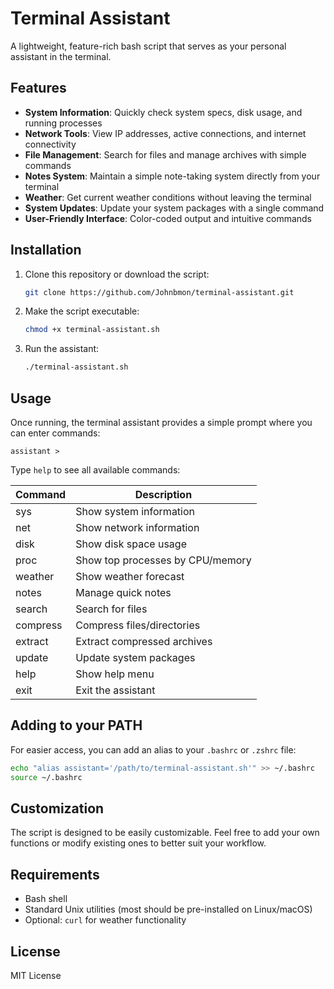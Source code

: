 # Terminal Assistant

A lightweight, feature-rich bash script that serves as your personal assistant in the terminal.

## Features

- **System Information**: Quickly check system specs, disk usage, and running processes
- **Network Tools**: View IP addresses, active connections, and internet connectivity
- **File Management**: Search for files and manage archives with simple commands
- **Notes System**: Maintain a simple note-taking system directly from your terminal
- **Weather**: Get current weather conditions without leaving the terminal
- **System Updates**: Update your system packages with a single command
- **User-Friendly Interface**: Color-coded output and intuitive commands

## Installation

1. Clone this repository or download the script:
   ```bash
   git clone https://github.com/Johnbmon/terminal-assistant.git
   ```

2. Make the script executable:
   ```bash
   chmod +x terminal-assistant.sh
   ```

3. Run the assistant:
   ```bash
   ./terminal-assistant.sh
   ```

## Usage

Once running, the terminal assistant provides a simple prompt where you can enter commands:

```
assistant > 
```

Type `help` to see all available commands:

| Command    | Description                        |
|------------|------------------------------------|
| sys        | Show system information            |
| net        | Show network information           |
| disk       | Show disk space usage              |
| proc       | Show top processes by CPU/memory   |
| weather    | Show weather forecast              |
| notes      | Manage quick notes                 |
| search     | Search for files                   |
| compress   | Compress files/directories         |
| extract    | Extract compressed archives        |
| update     | Update system packages             |
| help       | Show help menu                     |
| exit       | Exit the assistant                 |

## Adding to your PATH

For easier access, you can add an alias to your `.bashrc` or `.zshrc` file:

```bash
echo "alias assistant='/path/to/terminal-assistant.sh'" >> ~/.bashrc
source ~/.bashrc
```

## Customization

The script is designed to be easily customizable. Feel free to add your own functions or modify existing ones to better suit your workflow.

## Requirements

- Bash shell
- Standard Unix utilities (most should be pre-installed on Linux/macOS)
- Optional: `curl` for weather functionality

## License

MIT License
